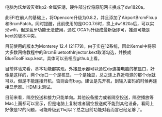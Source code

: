   电脑为炫龙毁灭者kp2-金属狂潮，硬件部分仅将原配网卡换成了dw1820a。
  
  此EFI在前人的基础上，将Opencore升级为0.8.2，并且添加了AirportBrcmFIxup和BrcmPatch。同时提醒，此前使用的是OC0.7.6时，换上dw1820a后，可以实现wifi，但是蓝牙功能无法使用，通过 OCATs升级成最新版即可，推测可能是kext的版本冲突。
  
  目前使用的版本为Monterey 12.4 (21F79)。由于实在12系统，因此Kernel中将原大多数网络教程中的BrcmBluetoothInjector.kext取消勾选，并换成BlueToolFixup.kext。具体可以去相应github上看。
  
  目前体验来看，基本功能都实现。外接显示器可以通过dp连接电脑的核显口，好像是这样的，两个dp口一个是核显，一个是独显，总之连上靠近电源的那个dp就可以，但是不能连接开机，否则会有bug。建议是先开机，到输入密码的时候再连接显示器。HDMI未测试。
  
  目前来看，隔空投送和接力只能单向。其他设备接力或者隔空投送，隔空播放等Mac上面都可以显示，但是电脑上复制或者隔空投送就不能到其他设备。看网上好像是12的问题，可能降级到11可以？总之目前功能对我而言已经足够了。
